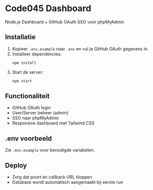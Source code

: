 # Code045 Dashboard

Node.js Dashboard + GitHub OAuth SSO voor phpMyAdmin

## Installatie

1. Kopieer `.env.example` naar `.env` en vul je GitHub OAuth gegevens in.
2. Installeer dependencies:
   ```bash
   npm install
   ```
3. Start de server:
   ```bash
   npm start
   ```

## Functionaliteit
- GitHub OAuth login
- User/Server beheer (admin)
- SSO naar phpMyAdmin
- Responsive dashboard met Tailwind CSS

## .env voorbeeld
Zie `.env.example` voor benodigde variabelen.

## Deploy
- Zorg dat poort en callback URL kloppen
- Database wordt automatisch aangemaakt bij eerste run
